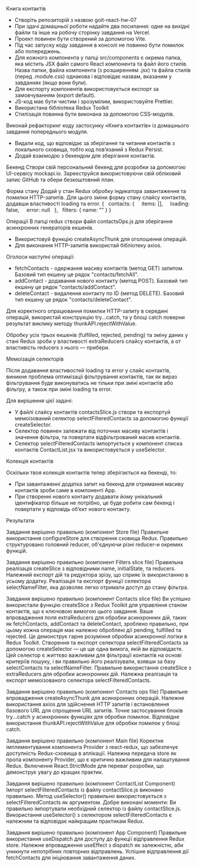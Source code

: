 Книга контактів

- Створіть репозиторій з назвою goit-react-hw-07
- При здачі домашньої роботи надайте два посилання: одне на вихідні файли та інше на робочу сторінку завдання на Vercel.
- Проект повинен бути створений за допомогою Vite.
- Під час запуску коду завдання в консолі не повинно бути помилок або попереджень.
- Для кожного компонента у папці src/components є окрема папка, яка містить JSX файл самого React компонента та файл його стилів. Назва папки, файла компонента (з розширенням .jsx) та файла стилів (перед .module.css) однакова і відповідає назвам, вказаним у завданнях (якщо вони були).
- Для експорту компонентів використовується експорт за замовчуванням (export default).
- JS-код має бути чистим і зрозумілим, використовуйте Prettier.
- Використана бібліотека Redux Toolkit
- Стилізація повинна бути виконана за допомогою CSS-модулів.

Виконай рефакторинг коду застосунку «Книга контактів» із домашнього завдання попереднього модуля.

- Видали код, що відповідає за зберігання та читання контактів з локального сховища, тобто код пов’язаний з Redux Persist.
- Додай взаємодію з бекендом для зберігання контактів.

Бекенд
Створи свій персональний бекенд для розробки за допомогою UI-сервісу mockapi.io. Зареєструйся використовуючи свій обліковий запис GitHub та обери безкоштовний план.

Форма стану
Додай у стан Redux обробку індикатора завантаження та помилки HTTP-запитів. Для цього зміни форму стану слайсу контактів, додавши властивості loading та error.
{
  contacts: {
    items: [],
    loading: false,
    error: null
  },
  filters: {
name: ""
}
}

Операції
В папці redux створи файл contactsOps.js для зберігання асинхронних генераторів екшенів.

- Використовуй функцію createAsyncThunk для оголошення операцій.
- Для виконання HTTP-запитів використай бібліотеку axios.

Оголоси наступні операції:

- fetchContacts - одержання масиву контактів (метод GET) запитом. Базовий тип екшену це рядок "contacts/fetchAll".
- addContact - додавання нового контакту (метод POST). Базовий тип екшену це рядок "contacts/addContact".
- deleteContact - видалення контакту по ID (метод DELETE). Базовий тип екшену це рядок "contacts/deleteContact".

Для коректного опрацювання помилки HTTP-запиту в середині операцій, використай конструкцію try...catch, та у блоці catch поверни результат виклику методу thunkAPI.rejectWithValue.

Обробку усіх трьох екшенів (fulfilled, rejected, pending) та зміну даних у стані Redux зроби у властивості extraReducers слайсу контактів, а от властивість reducers з нього — прибери.

Мемоізація селекторів

Після додавання властивостей loading та error у слайс контактів, виникне проблема оптимізаціі фільтрування контактів, так як вираз фільтрування буде виконуватись не тільки при зміні контактів або фільтру, а також при зміні loading та error.

Для вирішення цієї задачі:

- У файлі слайсу контактів contactsSlice.js створи та експортуй мемоізований селектор selectFilteredContacts за допомогою функції createSelector.
- Селектор повинен залежати від поточних масиву контактів і значення фільтра, та повертати відфільтрований масив контактів.
- Селектор selectFilteredContacts імпортується у компонент списка контактів ContactList.jsx та використовується у useSelector.

Колекція контактів

Оскільки твоя колекція контактів тепер зберігається на бекенді, то:

- При завантаженні додатка запит на бекенд для отримання масиву контактів зроби саме в компоненті Арр.
- При створенні нового контакту додавати йому унікальний ідентифікатор більше не потрібно, це буде робити сам бекенд і повертати у відповідь об’єкт нового контакту.

Результати

Завдання вирішено правильно (компонент Store file)
Правильне використання configureStore для створення сховища Redux.
Правильно структуровано головний reducer, об'єднуючи різні reducer-и окремих функцій.

Завдання вирішено правильно (компонент Filters slice file)
Правильна реалізація createSlice з відповідними name, initialState, та reducers.
Належний експорт дій та редуктора зрізу, що сприяє їх використанню в усьому додатку.
Реалізація та експорт функції селектора selectNameFilter, яка дозволяє легко отримати доступ до стану фільтра.

Завдання вирішено правильно (компонент Contacts slice file)
Ви успішно використали функцію createSlice з Redux Toolkit для управління станом контактів, що є ключовою вимогою цього завдання. Ваше впровадження поля extraReducers для обробки асинхронних дій, таких як fetchContacts, addContact та deleteContact, зроблено правильно, при цьому кожна операція має належно оброблені дії pending, fulfilled та rejected. Це демонструє гарне розуміння обробки асинхронної логіки в Redux Toolkit.
Створення та експорт селектора selectFilteredContacts за допомогою createSelector — це ще одна вимога, якій ви відповідаєте. Цей селектор є життєво важливим для фільтрації контактів на основі критеріїв пошуку, і ви правильно його реалізували, взявши за базу selectContacts та selectNameFilter.
Правильне використання createSlice з extraReducers для обробки асинхронних дій.
Належна реалізація та експорт мемоізованого селектора selectFilteredContacts.

Завдання вирішено правильно (компонент Contacts ops file)
Правильне впровадження createAsyncThunk для асинхронних операцій.
Належне використання axios для здійснення HTTP запитів і встановлення базового URL для спрощення URL запитів.
Точне застосування блоків try...catch у асинхронних функціях для обробки помилок.
Відповідне використання thunkAPI.rejectWithValue для обробки помилок у блоці catch.

Завдання вирішено правильно (компонент Main file)
Коректне імплементування компонента Provider з react-redux, що забезпечує доступність Redux-сховища в аплікації.
Належна передача store як пропа компоненту Provider, що є критично важливим для налаштування Redux.
Включення React.StrictMode для переваг розробки, що демонструє увагу до кращих практик.

Завдання вирішено правильно (компонент ContactList Component)
Імпорт selectFilteredContacts із файлу contactSlice.js виконано правильно.
Метод useSelector() правильно використовується з selectFilteredContacts як аргументом.
Добре виконані моменти:
Ви правильно імпортували необхідний селектор із файлу contactSlice.js.
Використання useSelector() з селектором selectFilteredContacts є належним та відповідає найкращим практикам Redux.

Завдання вирішено правильно (компонент App Component)
Правильне використання useDispatch для доступу до функції відправлення Redux store.
Належне впровадження useEffect з dispatch як залежністю, аби уникнути непотрібних повторних відправлень.
Успішне відправлення дії fetchContacts для ініціювання завантаження даних.
